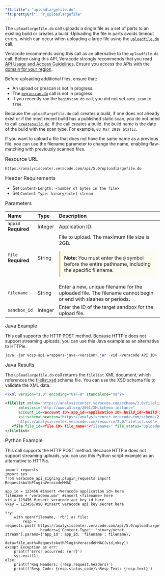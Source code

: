 ```yaml
---
"ft:title": "uploadlargefile.do"
"ft:prettyUrl": "r_uploadlargefile"
---
```

The `uploadlargefile.do` call uploads a single file as a set of parts to an existing build or creates a build. Uploading the file in parts avoids timeout errors, which can occur when uploading a large file using the [`uploadfile.do`](https://docs.veracode.com/r/r_uploadfile) call.

Veracode recommends using this call as an alternative to the `uploadfile.do` call. Before using this API, Veracode strongly recommends that you read [API Usage and Access Guidelines](https://docs.veracode.com/r/c_API_usage_guidelines). Ensure you access the APIs with the [domain for your region](https://docs.veracode.com/r/Region_Domains_for_Veracode_APIs).

Before uploading additional files, ensure that:

-   An upload or prescan is not in progress.
-   The [`beginscan.do`](https://docs.veracode.com/r/r_beginscan) call is not in progress.
-   If you recently ran the `beginscan.do` call, you did not set `auto_scan` to `true`.

Because the `uploadlargefile.do` call creates a build, if one does not already exist or if the most recent build has a published static scan, you do not need to call [`createbuild.do`](https://docs.veracode.com/r/r_createbuild). If the call creates a build, the build name is the date of the build with the scan type. For example, `03 Mar 2019 Static`.

If you want to upload a file that does not have the same name as a previous file, you can use the filename parameter to change the name, enabling flaw-matching with previously scanned files.

<p><span style="font-size: medium;">Resource URL</span></p>

`https://analysiscenter.veracode.com/api/5.0/uploadlargefile.do`

<p><span style="font-size: medium;">Header Requirements</span></p>

-   Set `Content-Length: <number of bytes in the file>`
-   Set `Content-Type: binary/octet-stream`

<p><span style="font-size: medium;">Parameters</span></p>

| Name                     | Type    | Description                                                                                                                                                                                                                                             |
|:-------------------------|:--------|:--------------------------------------------------------------------------------------------------------------------------------------------------------------------------------------------------------------------------------------------------------|
| `appid`<br>**Required** | Integer | Application ID.                                                                                                                                                                                                                                         |
| `file`<br>**Required**   | String  | File to upload. The maximum file size is 2GB.<p style="background-color:#FFFCF3; padding: 12px; border-left: 5px solid #F7CD55;"><b>Note:</b> You must enter the <code>@</code> symbol before the entire pathname, including the specific filename.</p> |
| `filename`               | String  | Enter a new, unique filename for the uploaded file. The filename cannot begin or end with slashes or periods.                                                                                                                                           |
| `sandbox_id`             | Integer | Enter the ID of the target sandbox for the upload file.                                                                                                                                                                                                 |

<p><span style="font-size: medium;">Java Example</span></p>

This call supports the HTTP POST method. Because HTTPie does not support streaming uploads, you can use this Java example as an alternative to HTTPie.

```java
java -jar vosp-api-wrappers-java-<version>.jar -vid <Veracode API ID> -vkey <Veracode API key> -action uploadfile -appid <Veracode application ID> -filepath c:\Users\<username>\<filename>
```

<p><span style="font-size: medium;">Java Results</span></p>

The `uploadlargefile.do` call returns the `filelist` XML document, which references the [filelist.xsd](https://analysiscenter.veracode.com/resource/2.0/filelist.xsd) schema file. You can use the XSD schema file to validate the XML data.

```xml
<?xml version="1.0" encoding="UTF-8" standalone="no"?>

<filelist xmlns="https://analysiscenter.veracode.com/schema/2.0/filelist" 
      xmlns:xsi="http://www.w3.org/2001/XMLSchema-instance" 
      account_id=<account ID> app_id=<application ID> build_id=<build ID> filelist_version="1.1" 
      xsi:schemaLocation="https://analysiscenter.veracode.com/schema/2.0/filelist 
      https://analysiscenter.veracode.com/resource/2.0/filelist.xsd">
   <file file_id=<file ID> file_name="<filename>" file_status="Uploaded"/>
</filelist>
```

<p><span style="font-size: medium;">Python Example</span></p>

This call supports the HTTP POST method. Because HTTPie does not support streaming uploads, you can use this Python script example as an alternative to HTTPie.

```shell
import requests
import sys
from veracode_api_signing.plugin_requests import RequestsAuthPluginVeracodeHMAC

app_id = 123456 #insert <Veracode application id> here
filename = 'verademo.war' #insert <filename> here
vid = 123456 #insert veracode api key id here
vkey = 1234567890 #insert veracode api key secret here

try:
    with open(filename, 'rb') as file:
        resp = requests.post('https://analysiscenter.veracode.com/api/5.0/uploadlargefile.do',
                headers={'Content-Type': 'binary/octet-stream'},params={'app_id': app_id, 'filename': filename},
                data=file,auth=RequestsAuthPluginVeracodeHMAC(vid,vkey))
except Exception as err:
    print(f'Error occurred: {err}')
    sys.exit(1)
else:
    print(f'Req Headers: {resp.request.headers}')
    print(f'Resp Code: {resp.status_code}\nResp Text: {resp.text}')
```